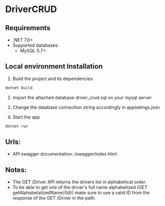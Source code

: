 # DriverCRUD #

## Requirements ##

- .NET 7.0+
- Supported databases:
  - MySQL 5.7+



## Local environment Installation ##

1. Build the project and its dependencies
```bash
dotnet build
```
2. Import the attached database driver_crud.sql on your mysql server

3. Change the database connection string accordingly in appsetings.json

4. Start the app
```bash
dotnet run
```

## Urls:

- API swagger documentation: /swagger/index.html

## Notes:

- The GET /Driver API returns the drivers list in alphabetical order.
- To be able to get one of the driver's full name alphabetized (GET getAlphabetalizedName/{Id}) make sure to use a valid ID from the response of the GET /Driver in the path.